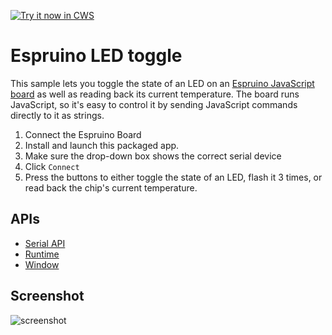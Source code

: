 <a target="_blank" href="https://chrome.google.com/webstore/detail/ghbnaccmkndoembcopnaklidmocbdkfp">![Try it now in CWS](https://raw.github.com/GoogleChrome/chrome-app-samples/master/tryitnowbutton.png "Click here to install this sample from the Chrome Web Store")</a>


# Espruino LED toggle

This sample lets you toggle the state of an LED on an [Espruino JavaScript board](http://www.espruino.com) as well as reading back its current temperature. The board runs JavaScript, so it's easy to control it by sending JavaScript commands directly to it as strings.

1. Connect the Espruino Board
2. Install and launch this packaged app.
3. Make sure the drop-down box shows the correct serial device
4. Click `Connect`
3. Press the buttons to either toggle the state of an LED, flash it 3 times, or read back the chip's current temperature.


## APIs

* [Serial API](http://developer.chrome.com/apps/app.hardware.html#serial)
* [Runtime](http://developer.chrome.com/apps/app.runtime.html)
* [Window](http://developer.chrome.com/apps/app.window.html)
     
## Screenshot
![screenshot](https://raw.github.com/GoogleChrome/chrome-app-samples/master/serial/espruino/assets/screenshot_1280_800.png)
